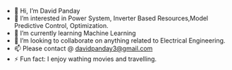 - 👋 Hi, I’m David Panday
- 👀 I’m interested in Power System, Inverter Based Resources,Model Predictive Control, Optimization.
- 🌱 I’m currently learning Machine Learning
- 💞️ I’m looking to collaborate on anything related to Electrical Engineering.
- 📫 Please contact @ davidpanday3@gmail.com
- ⚡ Fun fact: I enjoy wathing movies and travelling.

<!---
Dpalways/Dpalways is a ✨ special ✨ repository because its `README.md` (this file) appears on your GitHub profile.
You can click the Preview link to take a look at your changes.
--->
